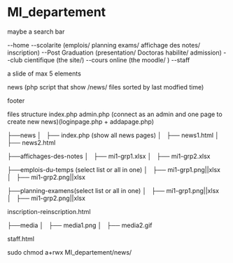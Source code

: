 # MI_departement

maybe a search bar

--home
--scolarite (emplois/ planning exams/ affichage des notes/ inscription)
--Post Graduation (presentation/ Doctoras habilite/ admission)
--club cientifique (the site/)
--cours online (the moodle/ )
--staff 



a slide of max 5 elements


news (php script that show /news/ files sorted by last modfied time)

footer





files structure
index.php
admin.php (connect as an admin and one page to create new news)(loginpage.php + addapage.php)

├──news
│   ├── index.php (show all news pages)
│   ├── news1.html
│   ├── news2.html

├──affichages-des-notes
│   ├── mi1-grp1.xlsx
│   ├── mi1-grp2.xlsx

├──emplois-du-temps (select list or all in one)
│   ├── mi1-grp1.png||xlsx
│   ├── mi1-grp2.png||xlsx

├──planning-examens(select list or all in one)
│   ├── mi1-grp1.png||xlsx
│   ├── mi1-grp2.png||xlsx

inscription-reinscription.html

├──media
│   ├── media1.png
│   ├── media2.gif

staff.html


sudo chmod a+rwx MI_departement/news/